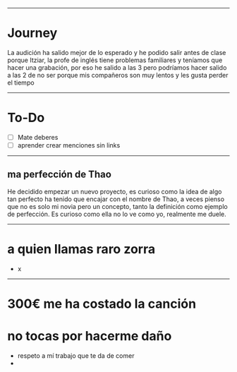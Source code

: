 
---

# Journey 

La audición ha salido mejor de lo esperado y he podido salir antes de clase porque Itziar, la profe de inglés tiene problemas familiares y teníamos que hacer una grabación, por eso he salido a las 3 pero podríamos hacer salido a las 2 de no ser porque mis compañeros son muy lentos y les gusta perder el tiempo 

---

# To-Do

- [ ] Mate deberes 
- [ ] aprender crear menciones sin links 

---
## ma perfección de Thao 
He decidido empezar un nuevo proyecto, es curioso como la idea de algo tan perfecto ha tenido que encajar con el nombre de Thao, a veces pienso que no es solo mi novia pero un concepto, tanto la definición como ejemplo de perfección. Es curioso como ella no lo ve como yo, realmente me duele.

---
# a quien llamas raro zorra 
- x

---
# 300€ me ha costado la canción 



# no tocas por hacerme daño 

- respeto a mí trabajo que te da de comer 
- 